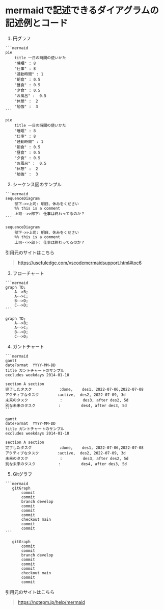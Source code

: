 # mermaidで記述できるダイアグラムの記述例とコード 
1. 円グラフ
~~~
```mermaid
pie
    title 一日の時間の使いかた
    "睡眠" : 8
    "仕事" : 8
    "通勤時間" : 1
    "朝食" : 0.5
    "昼食" : 0.5
    "夕食" : 0.5
    "お風呂" :  0.5
    "休憩" :  2
    "勉強" :  3
```
~~~
```mermaid
pie
    title 一日の時間の使いかた
    "睡眠" : 8
    "仕事" : 8
    "通勤時間" : 1
    "朝食" : 0.5
    "昼食" : 0.5
    "夕食" : 0.5
    "お風呂" :  0.5
    "休憩" :  2
    "勉強" :  3
```
2. シーケンス図のサンプル
~~~
```mermaid
sequenceDiagram
    部下->>上司: 明日、休みをください
    %% this is a comment
    上司-->>部下: 仕事は終わってるのか？
```
~~~
```mermaid
sequenceDiagram
    部下->>上司: 明日、休みをください
    %% this is a comment
    上司-->>部下: 仕事は終わってるのか？
```
引用元のサイトはこちら
>https://usefuledge.com/vscodemermaidsupport.html#toc6

3. フローチャート
~~~
```mermaid
graph TD;
    A-->B;
    A-->C;
    B-->D;
    C-->D;
```
~~~
```mermaid
graph TD;
    A-->B;
    A-->C;
    B-->D;
    C-->D;
```
4. ガントチャート
~~~
```mermaid
gantt
dateFormat  YYYY-MM-DD
title ガントチャートのサンプル
excludes weekdays 2014-01-10

section A section
完了したタスク            :done,    des1, 2022-07-06,2022-07-08
アクティブなタスク        :active,  des2, 2022-07-09, 3d
未来のタスク              :         des3, after des2, 5d
別な未来のタスク          :         des4, after des3, 5d
```
~~~
```mermaid
gantt
dateFormat  YYYY-MM-DD
title ガントチャートのサンプル
excludes weekdays 2014-01-10

section A section
完了したタスク            :done,    des1, 2022-07-06,2022-07-08
アクティブなタスク        :active,  des2, 2022-07-09, 3d
未来のタスク              :         des3, after des2, 5d
別な未来のタスク          :         des4, after des3, 5d
```
5. Gitグラフ
~~~
```mermaid
   gitGraph
       commit
       commit
       branch develop
       commit
       commit
       commit
       checkout main
       commit
       commit
```
~~~
```mermaid
   gitGraph
       commit
       commit
       branch develop
       commit
       commit
       commit
       checkout main
       commit
       commit
```
引用元のサイトはこちら
>https://notepm.jp/help/mermaid
